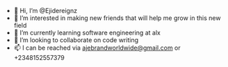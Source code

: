 - 👋 Hi, I’m @Ejidereignz
- 👀 I’m interested in making new friends that will help me grow in this new field
- 🌱 I’m currently learning software engineering at alx
- 💞️ I’m looking to collaborate on code writing
- 📫 I can be reached via ajebrandworldwide@gmail.com or +2348152557379

<!---
Ejidereignz/Ejidereignz is a ✨ special ✨ repository because its `README.md` (this file) appears on your GitHub profile.
You can click the Preview link to take a look at your changes.
--->
